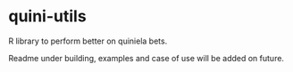 # quini-utils

R library to perform better on quiniela bets.

Readme under building, examples and case of use will be added on future.